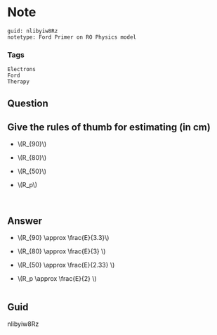 # Note
```
guid: nlibyiw8Rz
notetype: Ford Primer on RO Physics model
```

### Tags
```
Electrons
Ford
Therapy
```

## Question
<h2>Give the rules of thumb for estimating (in cm)</h2><div><ul><li><p>\(R_{90}\)</p></li>
<li><p>\(R_{80}\)</p></li>
<li><p>\(R_{50}\)</p></li>
<li><p>\(R_p\)</p></li></ul>
<br class="Apple-interchange-newline"></div>

## Answer
<section>
<ul>
<li>
<p>\(R_{90} \approx \frac{E}{3.3}\)
</p></li>
<li>
<p>\(R_{80} \approx \frac{E}{3} \)</p>
</li>
<li>
<p>\(R_{50} \approx \frac{E}{2.33} \)</p>
</li>
<li>
<p>\(R_p \approx \frac{E}{2} \)</p>
</li>
</ul>
<p><img alt="" src="05F14A34-80F6-4DE0-BB8C-74EA495F71CD.png"></p>


</section>

## Guid
nlibyiw8Rz
